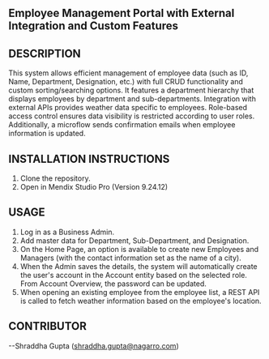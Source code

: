 ## Employee Management Portal with External Integration and Custom Features 

## DESCRIPTION
This system allows efficient management of employee data (such as ID, Name, Department, Designation, etc.) with full CRUD functionality and custom sorting/searching options. It features a department hierarchy that displays employees by department and sub-departments. Integration with external APIs provides weather data specific to employees. Role-based access control ensures data visibility is restricted according to user roles. Additionally, a microflow sends confirmation emails when employee information is updated.

## INSTALLATION INSTRUCTIONS
1. Clone the repository.
2. Open in Mendix Studio Pro (Version 9.24.12)

## USAGE
1. Log in as a Business Admin.  
2. Add master data for Department, Sub-Department, and Designation.  
3. On the Home Page, an option is available to create new Employees and Managers (with the contact information set as the name of a city).  
4. When the Admin saves the details, the system will automatically create the user's account in the Account entity based on the selected role. From Account Overview, the password can be updated.
5. When opening an existing employee from the employee list, a REST API is called to fetch weather information based on the employee's location.

## CONTRIBUTOR
--Shraddha Gupta (shraddha.gupta@nagarro.com)
